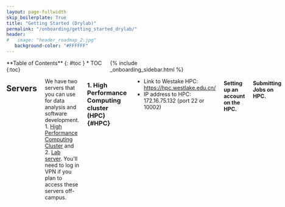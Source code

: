 ```yaml
---
layout: page-fullwidth
skip_boilerplate: True
title: "Getting Started (Drylab)"
permalink: "/onboarding/getting_started_drylab/"
header:
#   image: "header_roadmap_2.jpg"
   background-color: "#FFFFFF"
---
```

<div class="row">

<div class="medium-4 columns" markdown="1">
<div class="panel radius" markdown="1">
**Table of Contents**
{: #toc }
*  TOC
{:toc}

</div>
{% include _onboarding_sidebar.html %}
</div><!-- /.medium-4.columns __ -->

<div class="medium-8 columns" markdown="1">

## Servers 
We have two servers that you can use for data analysis and software development. 1. [High Performance Computing Cluster](#HPC) and 2. [Lab server](#Lab-Server). You'll need to log in VPN if you plan to access these servers off-campus. 
### 1. High Performance Computing cluster (HPC) {#HPC}
 * Link to Westake HPC: <https://hpc.westlake.edu.cn/>
 * IP address to HPC: 172.16.75.132 (port 22 or 10002) 

#### Setting up an account on the HPC. 

#### Submitting Jobs on HPC. 

#### Help information 
 * Please ask the admin to be added to the Wechat group. 

### 2. Lab Server {#Lab-Server}
#### Lab server configuration 
 * CPU: 64 core;128 threads
 * Memory: 512 G
 * Disc Space: 100TB
 * IP address: x.x.x.x


## Shared directory on the server. 
We have a shared directory on the server, which contains resources that can be used by all lab members. The location of the shared directory is `/storage/zhangyanxiaoLab/share/`. They include:
 * Genome files in fasta format. 
 * Genome index for aligners such as BWA, bowtie2, rnaSTAR, etc. 

### Analysis Pipelines
We have built basic analysis pipelines with [snakemake](). They are easy to run and can produce very standard output for sequencing datasets. The location of the pipeline is currently in `/storage/zhangyanxiaoLab/share/Pipelines`. Currently we suppport analysis of: 
 * RNA-seq (paired-end or single-end)
 * ChIP-seq (single-end)
 * ATAC-seq (paired-end) (This can be applied to paired-end ChIP-seq as well. )
 * Hi-C 


{% include _improve_content.html %}
</div>
